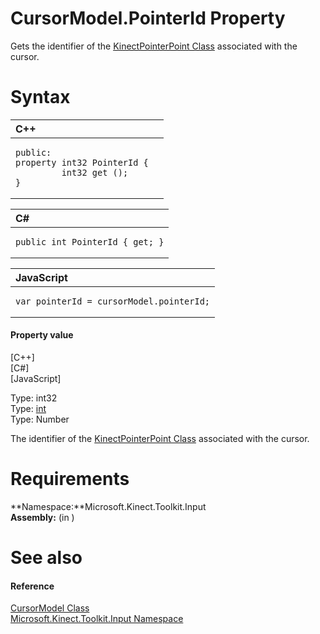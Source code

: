 CursorModel.PointerId Property  
==============================  

Gets the identifier of the [KinectPointerPoint Class](../../../Kinect.Input/KinectPointerPoint_Class.md) associated with the cursor. <span id="syntaxSection"></span>

Syntax  
======  

<table>
<colgroup>
<col width="100%" />
</colgroup>
<thead>
<tr class="header">
<th align="left">C++</th>
</tr>
</thead>
<tbody>
<tr class="odd">
<td align="left"><pre><code>public:  
property int32 PointerId {  
         int32 get ();  
}</code></pre></td>
</tr>
</tbody>
</table>

<table>
<colgroup>
<col width="100%" />
</colgroup>
<thead>
<tr class="header">
<th align="left">C#</th>
</tr>
</thead>
<tbody>
<tr class="odd">
<td align="left"><pre><code>public int PointerId { get; }</code></pre></td>
</tr>
</tbody>
</table>

<table>
<colgroup>
<col width="100%" />
</colgroup>
<thead>
<tr class="header">
<th align="left">JavaScript</th>
</tr>
</thead>
<tbody>
<tr class="odd">
<td align="left"><pre><code>var pointerId = cursorModel.pointerId;</code></pre></td>
</tr>
</tbody>
</table>

<span id="ID4EV"></span>
#### Property value  

[C++]   
 [C\#]   
 [JavaScript]   

Type: int32  
Type: [int](http://msdn.microsoft.com/en-us/library/system.int32.aspx)  
Type: Number  

The identifier of the [KinectPointerPoint Class](../../../Kinect.Input/KinectPointerPoint_Class.md) associated with the cursor.  

<span id="requirements"></span>

Requirements  
============  

**Namespace:**Microsoft.Kinect.Toolkit.Input  
**Assembly:** (in )  

<span id="ID4EEB"></span>

See also  
========  

<span id="ID4EGB"></span>
#### Reference  

[CursorModel Class](../../CursorModel_Class.md)  
 [Microsoft.Kinect.Toolkit.Input Namespace](../../../Kinect.Toolkit.Input.md)  



<!--Please do not edit the data in the comment block below.-->
<!--
TOCTitle : PointerId Property
RLTitle : CursorModel.PointerId Property
KeywordK : PointerId property
KeywordK : CursorModel.PointerId property
KeywordF : Microsoft.Kinect.Toolkit.Input.CursorModel.PointerId
KeywordF : CursorModel.PointerId
KeywordF : PointerId
KeywordF : Microsoft.Kinect.Toolkit.Input.CursorModel.PointerId
KeywordA : P:Microsoft.Kinect.Toolkit.Input.CursorModel.PointerId
AssetID : P:Microsoft.Kinect.Toolkit.Input.CursorModel.PointerId
Locale : en-us
CommunityContent : 1
APIType : Managed
APILocation : 
APIName : Microsoft.Kinect.Toolkit.Input.CursorModel.PointerId
TargetOS : Windows
TopicType : kbSyntax
DevLang : VB
DevLang : CSharp
DevLang : JavaScript
DevLang : C++
DocSet : K4Wv2
ProjType : K4Wv2Proj
Technology : Kinect for Windows
Product : Kinect for Windows SDK v2
productversion : 20
-->
